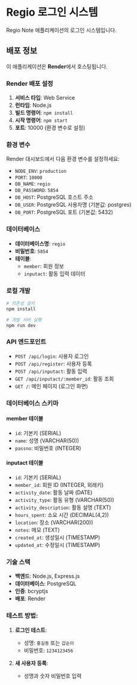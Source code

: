 # Regio 로그인 시스템

Regio Note 애플리케이션의 로그인 시스템입니다.

## 배포 정보

이 애플리케이션은 **Render**에서 호스팅됩니다.

### Render 배포 설정

1. **서비스 타입**: Web Service
2. **런타임**: Node.js
3. **빌드 명령어**: `npm install`
4. **시작 명령어**: `npm start`
5. **포트**: 10000 (환경 변수로 설정)

### 환경 변수

Render 대시보드에서 다음 환경 변수를 설정하세요:

- `NODE_ENV`: `production`
- `PORT`: `10000`
- `DB_NAME`: `regio`
- `DB_PASSWORD`: `5854`
- `DB_HOST`: PostgreSQL 호스트 주소
- `DB_USER`: PostgreSQL 사용자명 (기본값: postgres)
- `DB_PORT`: PostgreSQL 포트 (기본값: 5432)

### 데이터베이스

- **데이터베이스명**: `regio`
- **비밀번호**: `5854`
- **테이블**:
  - `member`: 회원 정보
  - `inputact`: 활동 입력 데이터

### 로컬 개발

```bash
# 의존성 설치
npm install

# 개발 서버 실행
npm run dev
```

### API 엔드포인트

- `POST /api/login`: 사용자 로그인
- `POST /api/register`: 사용자 등록
- `POST /api/inputact`: 활동 입력
- `GET /api/inputact/:member_id`: 활동 조회
- `GET /`: 메인 페이지 (로그인 화면)

### 데이터베이스 스키마

#### member 테이블
- `id`: 기본키 (SERIAL)
- `name`: 성명 (VARCHAR(50))
- `passno`: 비밀번호 (INTEGER)

#### inputact 테이블
- `id`: 기본키 (SERIAL)
- `member_id`: 회원 ID (INTEGER, 외래키)
- `activity_date`: 활동 날짜 (DATE)
- `activity_type`: 활동 유형 (VARCHAR(50))
- `activity_description`: 활동 설명 (TEXT)
- `hours_spent`: 소요 시간 (DECIMAL(4,2))
- `location`: 장소 (VARCHAR(200))
- `notes`: 메모 (TEXT)
- `created_at`: 생성일시 (TIMESTAMP)
- `updated_at`: 수정일시 (TIMESTAMP)

### 기술 스택

- **백엔드**: Node.js, Express.js
- **데이터베이스**: PostgreSQL
- **인증**: bcryptjs
- **배포**: Render 

### 테스트 방법:

1. **로그인 테스트**:
   - 성명: `홍길동` 또는 `갑순이`
   - 비밀번호: `1234123456`

2. **새 사용자 등록**:
   - 성명과 숫자 비밀번호 입력 